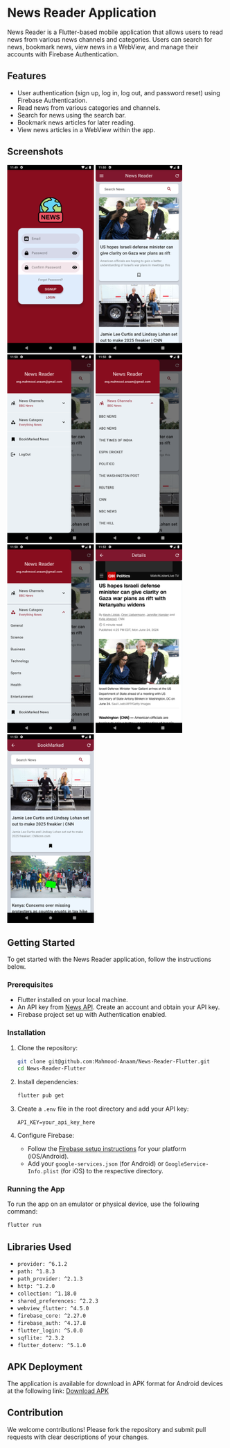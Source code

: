 # News Reader Application

News Reader is a Flutter-based mobile application that allows users to read news from various news channels and categories. Users can search for news, bookmark news, view news in a WebView, and manage their accounts with Firebase Authentication.

## Features

- User authentication (sign up, log in, log out, and password reset) using Firebase Authentication.
- Read news from various categories and channels.
- Search for news using the search bar.
- Bookmark news articles for later reading.
- View news articles in a WebView within the app.


## Screenshots
<div>

<img src="screenshots/Screenshot_1719348573.png" width="200" />

<img src="screenshots/Screenshot_1719348606.png" width="200" />
<img src="screenshots/Screenshot_1719348617.png" width="200" />
<img src="screenshots/Screenshot_1719348626.png" width="200" />
<img src="screenshots/Screenshot_1719348631.png" width="200" />
<img src="screenshots/Screenshot_1719348768.png" width="200" />
<img src="screenshots/Screenshot_1719348794.png" width="200" />
</div>

## Getting Started

To get started with the News Reader application, follow the instructions below.

### Prerequisites

- Flutter installed on your local machine.
- An API key from [News API](https://newsapi.org/). Create an account and obtain your API key.
- Firebase project set up with Authentication enabled.

### Installation

1. Clone the repository:
    ```bash
    git clone git@github.com:Mahmood-Anaam/News-Reader-Flutter.git
    cd News-Reader-Flutter
    ```

2. Install dependencies:
    ```bash
    flutter pub get
    ```

3. Create a `.env` file in the root directory and add your API key:
    ```env
    API_KEY=your_api_key_here
    ```

4. Configure Firebase:
    - Follow the [Firebase setup instructions](https://firebase.flutter.dev/docs/overview) for your platform (iOS/Android).
    - Add your `google-services.json` (for Android) or `GoogleService-Info.plist` (for iOS) to the respective directory.

### Running the App

To run the app on an emulator or physical device, use the following command:
```bash
flutter run
```

## Libraries Used

- `provider: ^6.1.2`
- `path: ^1.8.3`
- `path_provider: ^2.1.3`
- `http: ^1.2.0`
- `collection: ^1.18.0`
- `shared_preferences: ^2.2.3`
- `webview_flutter: ^4.5.0`
- `firebase_core: ^2.27.0`
- `firebase_auth: ^4.17.8`
- `flutter_login: ^5.0.0`
- `sqflite: ^2.3.2`
- `flutter_dotenv: ^5.1.0`

## APK Deployment
The application is available for download in APK format for Android devices at the following link:
[Download APK](https://drive.google.com/drive/folders/1ESh6ONP5P5DzblpF1gDr-E5j3LBMWhgx?usp=sharing)

## Contribution
We welcome contributions! Please fork the repository and submit pull requests with clear descriptions of your changes.




